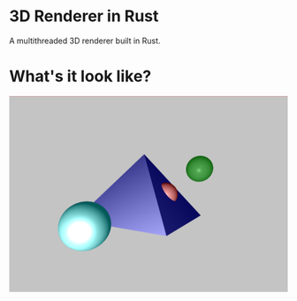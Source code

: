 # 3D Renderer in Rust

A multithreaded 3D renderer built in Rust. 

# What's it look like?
![An example render](/res/img/render.png)
